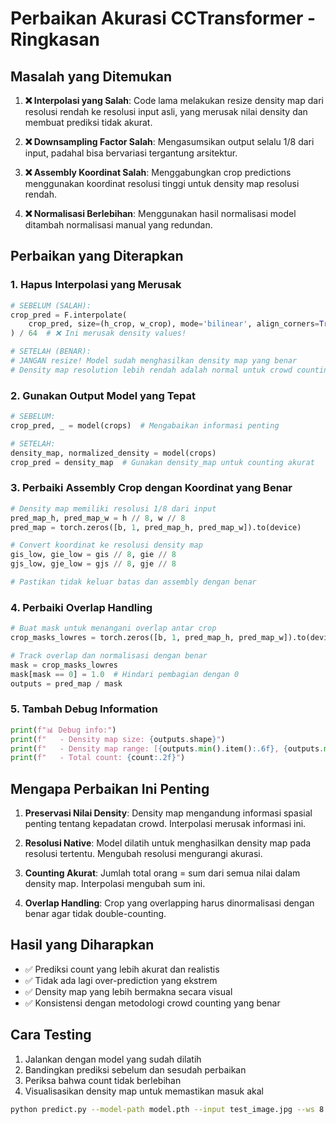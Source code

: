 # Perbaikan Akurasi CCTransformer - Ringkasan

## Masalah yang Ditemukan

1. **❌ Interpolasi yang Salah**: Code lama melakukan resize density map dari resolusi rendah ke resolusi input asli, yang merusak nilai density dan membuat prediksi tidak akurat.

2. **❌ Downsampling Factor Salah**: Mengasumsikan output selalu 1/8 dari input, padahal bisa bervariasi tergantung arsitektur.

3. **❌ Assembly Koordinat Salah**: Menggabungkan crop predictions menggunakan koordinat resolusi tinggi untuk density map resolusi rendah.

4. **❌ Normalisasi Berlebihan**: Menggunakan hasil normalisasi model ditambah normalisasi manual yang redundan.

## Perbaikan yang Diterapkan

### 1. Hapus Interpolasi yang Merusak
```python
# SEBELUM (SALAH):
crop_pred = F.interpolate(
    crop_pred, size=(h_crop, w_crop), mode='bilinear', align_corners=True
) / 64  # ❌ Ini merusak density values!

# SETELAH (BENAR):  
# JANGAN resize! Model sudah menghasilkan density map yang benar
# Density map resolution lebih rendah adalah normal untuk crowd counting
```

### 2. Gunakan Output Model yang Tepat
```python
# SEBELUM:
crop_pred, _ = model(crops)  # Mengabaikan informasi penting

# SETELAH:
density_map, normalized_density = model(crops)
crop_pred = density_map  # Gunakan density_map untuk counting akurat
```

### 3. Perbaiki Assembly Crop dengan Koordinat yang Benar
```python
# Density map memiliki resolusi 1/8 dari input
pred_map_h, pred_map_w = h // 8, w // 8
pred_map = torch.zeros([b, 1, pred_map_h, pred_map_w]).to(device)

# Convert koordinat ke resolusi density map
gis_low, gie_low = gis // 8, gie // 8
gjs_low, gje_low = gjs // 8, gje // 8

# Pastikan tidak keluar batas dan assembly dengan benar
```

### 4. Perbaiki Overlap Handling
```python
# Buat mask untuk menangani overlap antar crop
crop_masks_lowres = torch.zeros([b, 1, pred_map_h, pred_map_w]).to(device)

# Track overlap dan normalisasi dengan benar
mask = crop_masks_lowres
mask[mask == 0] = 1.0  # Hindari pembagian dengan 0
outputs = pred_map / mask
```

### 5. Tambah Debug Information
```python
print(f"📊 Debug info:")
print(f"   - Density map size: {outputs.shape}")
print(f"   - Density map range: [{outputs.min().item():.6f}, {outputs.max().item():.6f}]")
print(f"   - Total count: {count:.2f}")
```

## Mengapa Perbaikan Ini Penting

1. **Preservasi Nilai Density**: Density map mengandung informasi spasial penting tentang kepadatan crowd. Interpolasi merusak informasi ini.

2. **Resolusi Native**: Model dilatih untuk menghasilkan density map pada resolusi tertentu. Mengubah resolusi mengurangi akurasi.

3. **Counting Akurat**: Jumlah total orang = sum dari semua nilai dalam density map. Interpolasi mengubah sum ini.

4. **Overlap Handling**: Crop yang overlapping harus dinormalisasi dengan benar agar tidak double-counting.

## Hasil yang Diharapkan

- ✅ Prediksi count yang lebih akurat dan realistis
- ✅ Tidak ada lagi over-prediction yang ekstrem  
- ✅ Density map yang lebih bermakna secara visual
- ✅ Konsistensi dengan metodologi crowd counting yang benar

## Cara Testing

1. Jalankan dengan model yang sudah dilatih
2. Bandingkan prediksi sebelum dan sesudah perbaikan
3. Periksa bahwa count tidak berlebihan
4. Visualisasikan density map untuk memastikan masuk akal

```bash
python predict.py --model-path model.pth --input test_image.jpg --ws 8
```